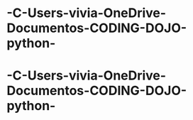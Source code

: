 # -C-Users-vivia-OneDrive-Documentos-CODING-DOJO-python-
# -C-Users-vivia-OneDrive-Documentos-CODING-DOJO-python-
